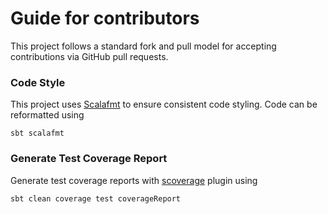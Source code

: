 # Guide for contributors

This project follows a standard fork and pull model for accepting contributions via
GitHub pull requests.


### Code Style

This project uses [Scalafmt](https://olafurpg.github.io/scalafmt/) to ensure consistent code styling.
Code can be reformatted using

    sbt scalafmt
    

### Generate Test Coverage Report

Generate test coverage reports with [scoverage](http://scoverage.org/) plugin using

    sbt clean coverage test coverageReport